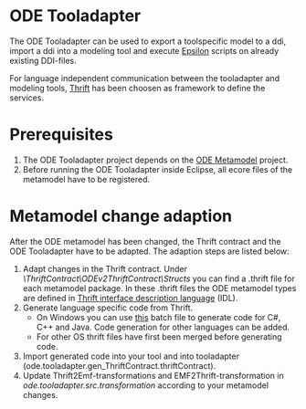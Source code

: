 # ODE Tooladapter

The ODE Tooladapter can be used to export a toolspecific model to a ddi, import a ddi into a modeling tool and execute [Epsilon](https://www.eclipse.org/epsilon/) scripts on already existing DDI-files.

For language independent communication between the tooladapter and modeling tools, [Thrift](https://thrift.apache.org) has been choosen as framework to define the services. 

# Prerequisites

1. The ODE Tooladapter project depends on the [ODE Metamodel](https://github.com/DEIS-Project-EU/DDI-Scripting-Tools/tree/master/ODE_Metamodel/ode.concept.deis) project.
2. Before running the ODE Tooladapter inside Eclipse, all ecore files of the metamodel have to be registered.

# Metamodel change adaption

After the ODE metamodel has been changed, the Thrift contract and the ODE Tooladapter have to be adapted. The adaption steps are listed below: 

1. Adapt changes in the Thrift contract. Under *\ThriftContract\ODEv2ThriftContract\Structs* you can find a .thrift file for each metamodel package. In these .thrift files the ODE metamodel types are defined in [Thrift interface description language](https://thrift.apache.org/docs/idl) (IDL).
2. Generate language specific code from Thrift.
   - On Windows you can use [this](https://github.com/DEIS-Project-EU/DDI-Scripting-Tools/blob/master/ODE_Tooladapter/ThriftContract/ODEv2ThriftContract/GenerateCode.bat) batch file to generate code for C#, C++ and Java. Code generation for other languages can be added. 
   - For other OS thrift files have first been merged before generating code.
3. Import generated code into your tool and into tooladapter (ode.tooladapter.gen_ThriftContract.thriftContract).
4. Update Thrift2Emf-transformations and EMF2Thrift-transformation in *ode.tooladapter.src.transformation* according to your metamodel changes.